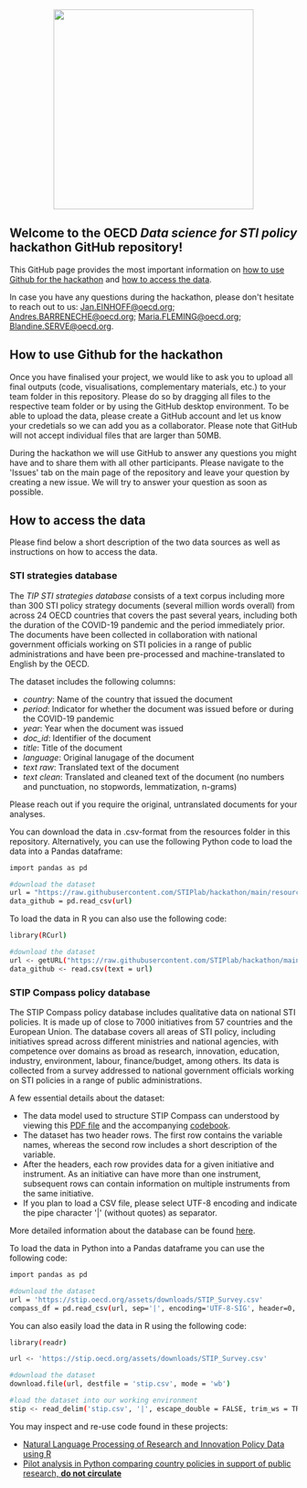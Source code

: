 <div id="header" align="center">
  <img src="https://upload.wikimedia.org/wikipedia/commons/thumb/a/a2/OECD_logo.svg/1280px-OECD_logo.svg.png" width="350"/>
</div>

## Welcome to the OECD _Data science for STI policy_ hackathon GitHub repository!

This GitHub page provides the most important information on [how to use Github for the hackathon](#How-to-use-Github-for-the-hackathon) and [how to access the data](#How-to-access-the-data).

In case you have any questions during the hackathon, please don't hesitate to reach out to us: Jan.EINHOFF@oecd.org; Andres.BARRENECHE@oecd.org; Maria.FLEMING@oecd.org; Blandine.SERVE@oecd.org. 

## How to use Github for the hackathon

Once you have finalised your project, we would like to ask you to upload all final outputs (code, visualisations, complementary materials, etc.) to your team folder in this repository. Please do so by dragging all files to the respective team folder or by using the GitHub desktop environment. To be able to upload the data, please create a GitHub account and let us know your credetials so we can add you as a collaborator. Please note that GitHub will not accept individual files that are larger than 50MB.

During the hackathon we will use GitHub to answer any questions you might have and to share them with all other participants. Please navigate to the 'Issues' tab on the main page of the repository and leave your question by creating a new issue. We will try to answer your question as soon as possible.

## How to access the data

Please find below a short description of the two data sources as well as instructions on how to access the data.

### STI strategies database

The _TIP STI strategies database_ consists of a text corpus including more than 300 STI policy strategy documents (several million words overall) from across 24 OECD countries that covers the past several years, including both the duration of the COVID-19 pandemic and the period immediately prior. The documents have been collected in collaboration with national government officials working on STI policies in a range of public administrations and have been pre-processed and machine-translated to English by the OECD.

The dataset includes the following columns:
* _country_: Name of the country that issued the document
* _period_: Indicator for whether the document was issued before or during the COVID-19 pandemic
* _year_: Year when the document was issued
* _doc_id_: Identifier of the document
* _title_: Title of the document
* _language_: Original lanugage of the document
* _text raw_: Translated text of the document
* _text clean_: Translated and cleaned text of the document (no numbers and punctuation, no stopwords, lemmatization, n-grams)

Please reach out if you require the original, untranslated documents for your analyses.

You can download the data in .csv-format from the resources folder in this repository. Alternatively, you can use the following Python code to load the data into a Pandas dataframe:

```bash
import pandas as pd

#download the dataset
url = "https://raw.githubusercontent.com/STIPlab/hackathon/main/resources/STI%20strategies_database.csv"
data_github = pd.read_csv(url)
```

To load the data in R you can also use the following code:

```bash
library(RCurl)

#download the dataset
url <- getURL("https://raw.githubusercontent.com/STIPlab/hackathon/main/resources/STI%20strategies_database.csv")
data_github <- read.csv(text = url)
```

### STIP Compass policy database

The STIP Compass policy database includes qualitative data on national STI policies. It is made up of close to 7000 initiatives from 57 countries and the European Union. The database covers all areas of STI policy, including initiatives spread across different ministries and national agencies, with competence over domains as broad as research, innovation, education, industry, environment, labour, finance/budget, among others. Its data is collected from a survey addressed to national government officials working on STI policies in a range of public administrations.

A few essential details about the dataset:

* The data model used to structure STIP Compass can understood by viewing this [PDF file](https://stip.oecd.org/assets/downloads/STIPCompassTaxonomies.pdf) and the accompanying [codebook](https://stiplab.github.io/hackathon/resources/2021%20STIP%20survey%20codebook.xlsx). 
* The dataset has two header rows. The first row contains the variable names, whereas the second row includes a short description of the variable.
* After the headers, each row provides data for a given initiative and instrument. As an initiative can have more than one instrument, subsequent rows can contain information on multiple instruments from the same initiative.
* If you plan to load a CSV file, please select UTF-8 encoding and indicate the pipe character '|' (without quotes) as separator.

More detailed information about the database can be found [here](https://stip.oecd.org/stip/pages/stipDataLab).

To load the data in Python into a Pandas dataframe you can use the following code:

```bash
import pandas as pd

#download the dataset
url = 'https://stip.oecd.org/assets/downloads/STIP_Survey.csv'
compass_df = pd.read_csv(url, sep='|', encoding='UTF-8-SIG', header=0, low_memory=False)
```

You can also easily load the data in R using the following code:

```bash
library(readr)

url <- 'https://stip.oecd.org/assets/downloads/STIP_Survey.csv'

#download the dataset
download.file(url, destfile = 'stip.csv', mode = 'wb')

#load the dataset into our working environment
stip <- read_delim('stip.csv', '|', escape_double = FALSE, trim_ws = TRUE)
```

You may inspect and re-use code found in these projects:

* [Natural Language Processing of Research and Innovation Policy Data using R](https://stiplab.github.io/datastories/nlp%20tutorial/Getting%20Started%20with%20NLP%20of%20Research%20and%20Innovation%20Policy%20Data%20using%20R.html)
* [Pilot analysis in Python comparing country policies in support of public research, **do not circulate**](https://stiplab.github.io/datastories/comparing%20countries/Comparing%20country%20policies%20using%20STIP%20Compass%20%5Bdraft%5D.html)

